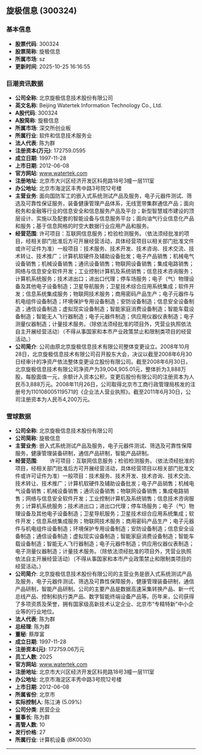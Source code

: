 ## 旋极信息 (300324)

### 基本信息

- **股票代码**: 300324
- **股票简称**: 旋极信息
- **所属市场**: sz
- **更新时间**: 2025-10-25 16:16:55

### 巨潮资讯数据

- **公司全称**: 北京旋极信息技术股份有限公司
- **英文名称**: Beijing Watertek Information Technology Co., Ltd.
- **A股代码**: 300324
- **A股简称**: 旋极信息
- **所属市场**: 深交所创业板
- **所属行业**: 软件和信息技术服务业
- **法人代表**: 陈为群
- **注册资本(万元)**: 172759.0595
- **成立日期**: 1997-11-28
- **上市日期**: 2012-06-08
- **官方网站**: www.watertek.com
- **注册地址**: 北京市大兴区经济开发区科苑路18号3幢一层111室
- **办公地址**: 北京市海淀区丰秀中路3号院12号楼
- **主营业务**: 面向国防军工的嵌入式系统测试产品及服务，电子元器件测试、筛选及可靠性保证服务，装备健康管理产品体系，无线宽带集群通信产品；面向税务和金融等行业的信息安全和信息服务产品及平台；新型智慧城市建设的顶层设计、实施以及配套的智能设备与信息服务平台；面向油气行业信息化产品和服务；基于信息网格的时空大数据行业应用产品和服务。
- **经营范围**: 许可项目：互联网信息服务；检验检测服务。（依法须经批准的项目，经相关部门批准后方可开展经营活动，具体经营项目以相关部门批准文件或许可证件为准）一般项目：技术服务、技术开发、技术咨询、技术交流、技术转让、技术推广；计算机软硬件及辅助设备批发；电子产品销售；机械电气设备销售；机械设备销售；通讯设备销售；物联网设备销售；集成电路销售；网络与信息安全软件开发；工业控制计算机及系统销售；信息技术咨询服务；计算机系统服务；技术进出口；进出口代理；停车场服务；电子（气）物理设备及其他电子设备制造；卫星导航服务；卫星技术综合应用系统集成；软件开发；信息系统集成服务；物联网技术服务；商用密码产品生产；电子元器件与机电组件设备制造；环境保护专用设备制造；安防设备制造；信息安全设备制造；通信设备制造；虚拟现实设备制造；智能家庭消费设备制造；智能车载设备制造；智能无人飞行器制造；电子元器件制造；供应用仪器仪表制造；电子测量仪器制造；计量技术服务。（除依法须经批准的项目外，凭营业执照依法自主开展经营活动）（不得从事国家和本市产业政策禁止和限制类项目的经营活动。）
- **公司简介**: 公司由原北京旋极信息技术有限公司整体变更设立。2008年10月28日，北京旋极信息技术有限公司召开股东大会，决议以截至2008年6月30日经审计的净资产依法整体变更设立股份有限公司。截至2008年6月30日，北京旋极信息技术有限公司净资产为39,004,905.01元，整体折为3,888万股，每股面值一元，余额计入资本公积，变更后股份有限公司的注册资本为人民币3,888万元。2008年11月26日，公司取得北京市工商行政管理局核发的注册号为110108005119571的《企业法人营业执照》。截至2011年6月30日，公司注册资本为人民币4,200万元。

### 雪球数据

- **公司全称**: 北京旋极信息技术股份有限公司
- **公司简称**: 旋极信息
- **主营业务**: 嵌入式系统测试产品及服务，电子元器件测试、筛选及可靠性保障服务，健康管理装备研制，通信产品研制，智能产品研制。
- **经营范围**: 　　许可项目：互联网信息服务；检验检测服务。（依法须经批准的项目，经相关部门批准后方可开展经营活动，具体经营项目以相关部门批准文件或许可证件为准）一般项目：技术服务、技术开发、技术咨询、技术交流、技术转让、技术推广；计算机软硬件及辅助设备批发；电子产品销售；机械电气设备销售；机械设备销售；通讯设备销售；物联网设备销售；集成电路销售；网络与信息安全软件开发；工业控制计算机及系统销售；信息技术咨询服务；计算机系统服务；技术进出口；进出口代理；停车场服务；电子（气）物理设备及其他电子设备制造；卫星导航服务；卫星技术综合应用系统集成；软件开发；信息系统集成服务；物联网技术服务；商用密码产品生产；电子元器件与机电组件设备制造；环境保护专用设备制造；安防设备制造；信息安全设备制造；通信设备制造；虚拟现实设备制造；智能家庭消费设备制造；智能车载设备制造；智能无人飞行器制造；电子元器件制造；供应用仪器仪表制造；电子测量仪器制造；计量技术服务。（除依法须经批准的项目外，凭营业执照依法自主开展经营活动）（不得从事国家和本市产业政策禁止和限制类项目的经营活动。）
- **公司简介**: 北京旋极信息技术股份有限公司的主营业务是嵌入式系统测试产品及服务，电子元器件测试、筛选及可靠性保障服务，健康管理装备研制，通信产品研制，智能产品研制。公司的主要产品是数据高速采集转换产品、新一代总线产品、控制和执行类产品、数字智能终端设备产品等。历年来，公司获得了多项资质及荣誉，拥有国家级高新技术认定企业、北京市“专精特新”中小企业等的行业地位。
- **法人代表**: 陈为群
- **总经理**: 陈为群
- **董秘**: 蔡厚富
- **成立日期**: 1997-11-28
- **注册资本(元)**: 172759.06万元
- **员工人数**: 2025
- **官方网站**: www.watertek.com
- **注册地址**: 北京市大兴区经济开发区科苑路18号3幢一层111室
- **办公地址**: 北京市海淀区丰秀中路3号院12号楼
- **上市日期**: 2012-06-08
- **所属省份**: 北京市
- **实际控制人**: 陈江涛 (5.09%)
- **公司分类**: 民营企业
- **董事长**: 陈为群
- **高管人数**: 10
- **发行价格**: 27
- **所属行业**: 计算机设备 (BK0030)

---